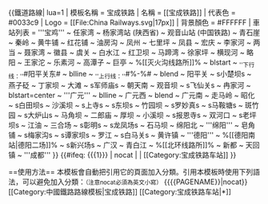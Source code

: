 {{鐵道路線| lua=1
| 模板名稱 = 宝成铁路
| 名稱 = [[宝成铁路]]
| 代表色 = #0033c9
| Logo = [[File:China Railways.svg|17px]]
| 背景顏色 = #FFFFFF
| 車站列表 = '''宝鸡''' ~ 任家湾 ~ 杨家湾站 (陕西省) ~ 观音山站 (中国铁路) ~ 青石崖 ~ 秦岭 ~ 黄牛铺 ~ 红花铺 ~ 油房沟 ~ 凤州 ~ 七里坪 ~ 凤县 ~ 宏庆 ~ 李家河 ~ 两当 ~ 聂家湾 ~ 徽县 ~ 虞关 ~ 白水江 ~ 红卫坝 ~ 马蹄湾 ~ 徐家坪 ~ 横现河 ~ 略阳 ~ 王家沱 ~ 乐素河 ~ 高潭子 ~ 巨亭 ~ %[[灭火沟线路所]]% ~ blstart ~ <sub>''下行线：''</sub>#阳平关东# ~ blline ~ <sub>''上行线：''</sub>#%-%# ~ blend ~ 阳平关 ~ s小楚坝s ~ 燕子砭 ~ 丁家坝 ~ 大滩 ~ s军师庙s ~ 朝天南 ~ 观音坝 ~ s飞仙关s ~ 冉家河  ~  blstart=center ~ '''广元''' ~ blline ~ 广元西 ~ blend ~ 广元南 ~ 走马岭 ~ 昭化 ~ s白田坝s ~ 沙溪坝 ~ s上寺s ~ s东坝s ~ 竹园坝 ~ s罗妙真s ~ s马鞍塘s ~ 斑竹园 ~ s大炉山s ~ 马角坝 ~ 二郎庙 ~ 厚坝 ~ 小溪坝 ~ s报恩寺s ~ 双河口 ~ s老坪坝s ~ 江油 ~ 三合场 ~ s彰明s ~ s龙凤场s ~ 石马坝 ~ 绵阳北 ~ '''绵阳''' ~ 皂角铺 ~ s梅家沟s ~ s谭家坝s ~ 罗江 ~ s白马关s ~ 黄许镇 ~ '''德阳''' ~ %[[德阳南站|德阳二场]]% ~ s新兴场s ~ 广汉 ~ 青白江 ~ %[[北环线路所]]% ~ 新都 ~ 天回镇 ~ '''成都'''
}}
<includeonly>{{#ifeq: {{{1}}} | nocat | <!--空--> | [[Category:宝成铁路车站]] }}</includeonly><noinclude>

==使用方法==
本模板會自動把引用它的頁面加入分類。引用本模板時使用下列語法，可以避免加入分類：<small>（注意nocat必須為英文小寫）</small>
 <nowiki>{{</nowiki>{{PAGENAME}}<nowiki>|nocat}}</nowiki>
[[Category:中國鐵路路線模板|宝成铁路]]
[[Category:宝成铁路车站|*]]
</noinclude>